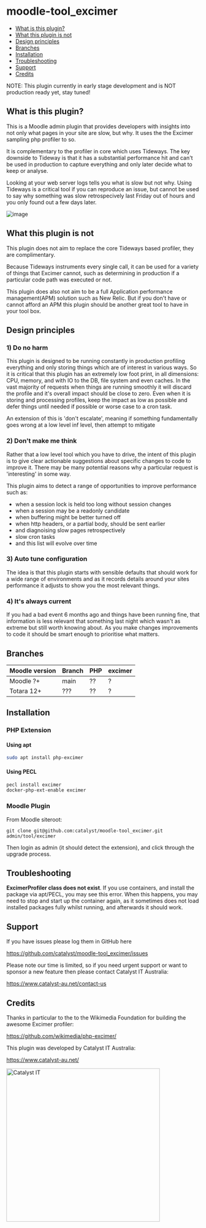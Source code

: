 # moodle-tool_excimer

* [What is this plugin?](#what-is-this-plugin)
* [What this plugin is not](#what-this-plugin-is-not)
* [Design principles](#design-principles)
* [Branches](#branches)
* [Installation](#installation)
* [Troubleshooting](#troubleshooting)
* [Support](#support)
* [Credits](#credits)

NOTE: This plugin currently in early stage development and is NOT production ready yet, stay tuned!

## What is this plugin?

This is a Moodle admin plugin that provides developers with insights into not
only what pages in your site are slow, but why. It uses the the Excimer sampling
php profiler to so.

It is complementary to the profiler in core which uses Tideways. The key downside
to Tideway is that it has a substantial performance hit and can't be used in
production to capture everything and only later decide what to keep or analyse.

Looking at your web server logs tells you what is slow but not why. Using Tideways
is a critical tool if you can reproduce an issue, but cannot be used to say why
something was slow retrospecively last Friday out of hours and you only found out
a few days later.

![image](https://user-images.githubusercontent.com/46659321/122533874-59b15400-d065-11eb-833c-cd6d00ffbf1c.png)


## What this plugin is not

This plugin does not aim to replace the core Tideways based profiler, they are complimentary.

Because Tideways instruments every single call, it can be used for a variety of
things that Excimer cannot, such as determining in production if a particular code
path was executed or not.

This plugin does also not aim to be a full Application performance management(APM)
solution such as New Relic. But if you don't have or cannot afford an APM this
plugin should be another great tool to have in your tool box.


## Design principles

### 1) Do no harm

This plugin is designed to be running constantly in production profiling everything and
only storing things which are of interest in various ways. So it is critical that this
plugin has an extremely low foot print, in all dimensions: CPU, memory, and with IO to
the DB, file system and even caches. In the vast majority of requests when things are
running smoothly it will discard the profile and it's overall impact should be close
to zero. Even when it is storing and processing profiles, keep the impact as low as
possible and defer things until needed if possible or worse case to a cron task.

An extension of this is 'don't escalate', meaning if something fundamentally goes wrong
at a low level inf level, then attempt to mitigate

### 2) Don't make me think

Rather that a low level tool which you have to drive, the intent of this plugin is to
give clear actionable suggestions about specific changes to code to improve it. There
may be many potential reasons why a particular request is 'interesting' in some way.

This plugin aims to detect a range of opportunities to improve performance such as:

* when a session lock is held too long without session changes
* when a session may be a readonly candidate
* when buffering might be better turned off
* when http headers, or a partial body, should be sent earlier
* and diagnoising slow pages retrospectively
* slow cron tasks
* and this list will evolve over time

### 3) Auto tune configuration

The idea is that this plugin starts with sensible defaults that should work for a
wide range of environments and as it records details around your sites performance it
adjusts to show you the most relevant things.

### 4) It's always current

If you had a bad event 6 months ago and things have been running fine, that information
is less relevant that something last night which wasn't as extreme but still worth knowing
about. As you make changes improvements to code it should be smart enough to prioritise
what matters.


## Branches

| Moodle version    | Branch       | PHP  | excimer    |
| ----------------- | ------------ | ---- | ---------- |
| Moodle ?+         | main         | ??   | ?    |
| Totara 12+        | ???          | ??   | ?    |

## Installation

### PHP Extension

#### Using apt

```sh
sudo apt install php-excimer
```

#### Using PECL

```sh
pecl install excimer
docker-php-ext-enable excimer
```

### Moodle Plugin

From Moodle siteroot:

```
git clone git@github.com:catalyst/moodle-tool_excimer.git admin/tool/excimer
```

Then login as admin (it should detect the extension), and click through the upgrade process.

## Troubleshooting

**ExcimerProfiler class does not exist**.
If you use containers, and install the package via apt/PECL, you may see this error. When this happens, you may need to stop and start up the container again, as it sometimes does not load installed packages fully whilst running, and afterwards it should work.


## Support

If you have issues please log them in GitHub here

https://github.com/catalyst/moodle-tool_excimer/issues

Please note our time is limited, so if you need urgent support or want to
sponsor a new feature then please contact Catalyst IT Australia:

https://www.catalyst-au.net/contact-us


## Credits

Thanks in particular to the to the Wikimedia Foundation for building the awesome Excimer profiler:

https://github.com/wikimedia/php-excimer/


This plugin was developed by Catalyst IT Australia:

https://www.catalyst-au.net/

<img alt="Catalyst IT" src="https://cdn.rawgit.com/CatalystIT-AU/moodle-auth_saml2/master/pix/catalyst-logo.svg" width="400">

